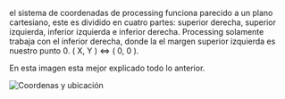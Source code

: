 el sistema de coordenadas de processing funciona parecido a un plano cartesiano, este es dividido en cuatro partes: superior derecha, superior izquierda, inferior izquierda e inferior derecha. Processing solamente trabaja con el inferior derecha, donde la el margen superior izquierda es nuestro punto 0. ( X, Y ) <=> ( 0, 0 ).

En esta imagen esta mejor explicado todo lo anterior.

![Coordenas y ubicación](http://educacion.esencial.co/wiki/_media/tp:guias:grafico1.png?w=800&tok=811c63)
